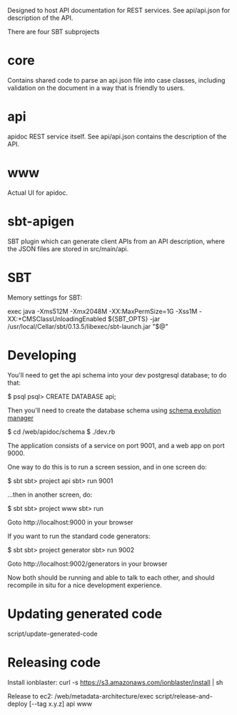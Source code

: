 

Designed to host API documentation for REST services. See api/api.json for
description of the API.

There are four SBT subprojects

core
====

Contains shared code to parse an api.json file into case classes,
including validation on the document in a way that is friendly to
users.

api
===
apidoc REST service itself. See api/api.json contains the description
of the API.

www
===
Actual UI for apidoc.

sbt-apigen
==========
SBT plugin which can generate client APIs from an API description, where
the JSON files are stored in src/main/api.

SBT
==========
Memory settings for SBT:

  exec java -Xms512M -Xmx2048M -XX:MaxPermSize=1G -Xss1M -XX:+CMSClassUnloadingEnabled ${SBT_OPTS} -jar /usr/local/Cellar/sbt/0.13.5/libexec/sbt-launch.jar "$@"

Developing
==========

You'll need to get the api schema into your dev postgresql database; to do that:

$ psql
psql> CREATE DATABASE api;

Then you'll need to create the database schema using [schema evolution manager](https://github.com/gilt/schema-evolution-manager#installation)

$ cd /web/apidoc/schema
$ ./dev.rb

The application consists of a service on port 9001, and a web app on port 9000.

One way to do this is to run a screen session, and in one screen do:

  $ sbt
  sbt> project api
  sbt> run 9001

...then in another screen, do:

  $ sbt
  sbt> project www
  sbt> run

Goto http://localhost:9000 in your browser

If you want to run the standard code generators:

  $ sbt
  sbt> project generator
  sbt> run 9002

Goto http://localhost:9002/generators in your browser

Now both should be running and able to talk to each other, and should recompile
in situ for a nice development experience.

Updating generated code
=======================
script/update-generated-code

Releasing code
==============

Install ionblaster:
  curl -s https://s3.amazonaws.com/ionblaster/install | sh

Release to ec2:
  /web/metadata-architecture/exec script/release-and-deploy [--tag x.y.z] api www
